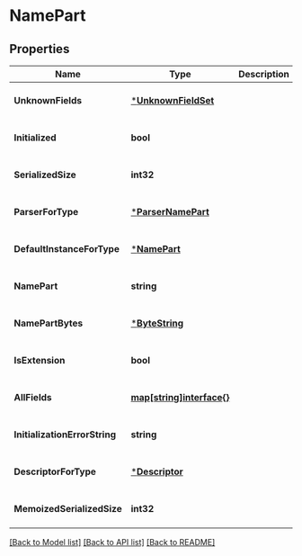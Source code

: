 # NamePart

## Properties
Name | Type | Description | Notes
------------ | ------------- | ------------- | -------------
**UnknownFields** | [***UnknownFieldSet**](UnknownFieldSet.md) |  | [optional] [default to null]
**Initialized** | **bool** |  | [optional] [default to null]
**SerializedSize** | **int32** |  | [optional] [default to null]
**ParserForType** | [***ParserNamePart**](ParserNamePart.md) |  | [optional] [default to null]
**DefaultInstanceForType** | [***NamePart**](NamePart.md) |  | [optional] [default to null]
**NamePart** | **string** |  | [optional] [default to null]
**NamePartBytes** | [***ByteString**](ByteString.md) |  | [optional] [default to null]
**IsExtension** | **bool** |  | [optional] [default to null]
**AllFields** | [**map[string]interface{}**](interface{}.md) |  | [optional] [default to null]
**InitializationErrorString** | **string** |  | [optional] [default to null]
**DescriptorForType** | [***Descriptor**](Descriptor.md) |  | [optional] [default to null]
**MemoizedSerializedSize** | **int32** |  | [optional] [default to null]

[[Back to Model list]](../README.md#documentation-for-models) [[Back to API list]](../README.md#documentation-for-api-endpoints) [[Back to README]](../README.md)

